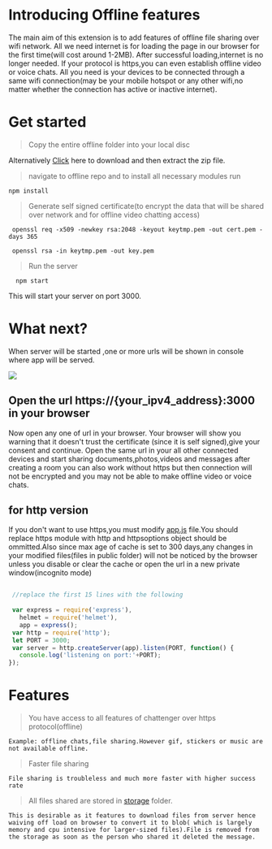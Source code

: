# Introducing Offline features

The main aim of this extension is to add features of offline file sharing over wifi network.
All we need internet is for loading the page in our browser for the first time(will cost around 1-2MB).
After successful loading,internet is no longer needed.
If your protocol is https,you can even establish offline video or voice chats.
All you need is your devices to be connected through a same wifi connection(may be your mobile hotspot or any other wifi,no matter whether the connection has active or inactive internet).

# Get started

> Copy the entire offline folder into your local disc

 Alternatively <a href="https://downgit.github.io/#/home?url=https://github.com/kanhaiya-2000/Chattenger/tree/master/offline" download>Click</a> here to download and then extract the zip file.

> navigate to offline repo and to install all necessary modules run 
    
    npm install    
    
> Generate self signed certificate(to encrypt the data that will be shared over network and for offline video chatting access)

     openssl req -x509 -newkey rsa:2048 -keyout keytmp.pem -out cert.pem -days 365
    
     openssl rsa -in keytmp.pem -out key.pem
     
> Run the server 
      
      npm start
      
 This will start your server on port 3000.
 
 # What next?
   
   When server will be started ,one or more urls will be shown in console where app will be served.
   
   <img src="https://i.imgur.com/M0G7zS7.gif">
   
 ## Open the url https://{your_ipv4_address}:3000 in your browser 
 Now open any one of url in your browser.
 Your browser will show you warning that it doesn't trust the certificate (since it is self signed),give your consent and continue.
 Open the same url in your all other connected devices and start sharing documents,photos,videos and messages  after creating a room
 you can also work without https but then connection will not be encrypted and you may not be able to make offline video or voice chats.
 
## for http version
 If you don't want to use https,you must modify <a href="app.js">app.js</a> file.You should replace https module with http and httpsoptions object should be ommitted.Also since max age of cache is set to 300 days,any changes in your modified files(files in public folder) will not be noticed by the browser unless you disable or clear the cache or open the url in a new private window(incognito mode)
 
```js

 //replace the first 15 lines with the following
 
 var express = require('express'), 
   helmet = require('helmet'),   
   app = express();   
 var http = require('http'); 
 let PORT = 3000; 
 var server = http.createServer(app).listen(PORT, function() { 
   console.log('listening on port:'+PORT);
});

```
# Features
> You have access to all features of chattenger over https protocol(offline)

    Example: offline chats,file sharing.However gif, stickers or music are not available offline.

>Faster file sharing

    File sharing is troubleless and much more faster with higher success rate
    
>All files shared are stored in <a href='public/storage'>storage</a> folder.

    This is desirable as it features to download files from server hence waiving off load on browser to convert it to blob( which is largely memory and cpu intensive for larger-sized files).File is removed from the storage as soon as the person who shared it deleted the message.
